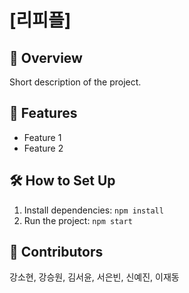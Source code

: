 # [리피플]
## 📌 Overview
Short description of the project.
## 🚀 Features
- Feature 1
- Feature 2
## 🛠 How to Set Up
1. Install dependencies: `npm install`
2. Run the project: `npm start`
## 👥 Contributors
강소현, 강승원, 김서윤, 서은빈, 신예진, 이재동
